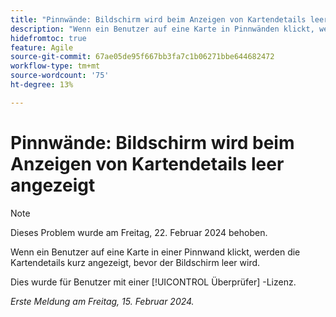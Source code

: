 ```yaml
---
title: "Pinnwände: Bildschirm wird beim Anzeigen von Kartendetails leer angezeigt"
description: "Wenn ein Benutzer auf eine Karte in Pinnwänden klickt, werden die Kartendetails kurz angezeigt, bevor der Bildschirm leer wird."
hidefromtoc: true
feature: Agile
source-git-commit: 67ae05de95f667bb3fa7c1b06271bbe644682472
workflow-type: tm+mt
source-wordcount: '75'
ht-degree: 13%

---
```



# Pinnwände: Bildschirm wird beim Anzeigen von Kartendetails leer angezeigt

>[!NOTE]
>
>Dieses Problem wurde am Freitag, 22. Februar 2024 behoben.

Wenn ein Benutzer auf eine Karte in einer Pinnwand klickt, werden die Kartendetails kurz angezeigt, bevor der Bildschirm leer wird.

Dies wurde für Benutzer mit einer [!UICONTROL Überprüfer] -Lizenz.

_Erste Meldung am Freitag, 15. Februar 2024._

